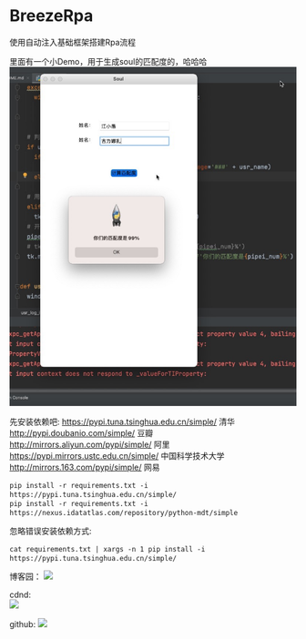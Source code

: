 # BreezeRpa
使用自动注入基础框架搭建Rpa流程

里面有一个小Demo，用于生成soul的匹配度的，哈哈哈  
![](https://github.com/Sjj1024/BreezeRpa/blob/main/Picture/951636101615.jpg?raw=true)

先安装依赖吧:
https://pypi.tuna.tsinghua.edu.cn/simple/ 清华  
http://pypi.doubanio.com/simple/ 豆瓣  
http://mirrors.aliyun.com/pypi/simple/ 阿里  
https://pypi.mirrors.ustc.edu.cn/simple/ 中国科学技术大学  
http://mirrors.163.com/pypi/simple/ 网易  

```
pip install -r requirements.txt -i https://pypi.tuna.tsinghua.edu.cn/simple/
pip install -r requirements.txt -i https://nexus.idatatlas.com/repository/python-mdt/simple
```

忽略错误安装依赖方式:
```
cat requirements.txt | xargs -n 1 pip install -i https://pypi.tuna.tsinghua.edu.cn/simple/
```


博客园：
![](https://img2023.cnblogs.com/blog/2466361/202212/2466361-20221208182656762-1298240916.png)

cdnd:  
![](https://img-blog.csdnimg.cn/2049460a205a4b869ce2c66ee58a38c0.png)

github:
![](https://sjj1024.github.io/CvReport/img/220310103457shan.jpg)

